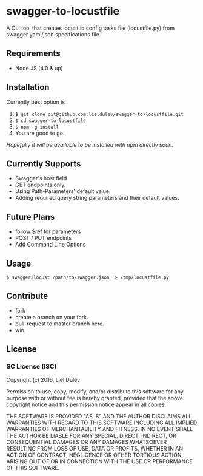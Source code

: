 # swagger-to-locustfile
A CLI tool that creates locust.io config tasks file (locustfile.py) from swagger yaml/json specifications file.

## Requirements
* Node JS (4.0 & up)

## Installation
Currently best option is

  1. `$ git clone git@github.com:lieldulev/swagger-to-locustfile.git`
  2. `$ cd swagger-to-locustfile`
  3. `$ npm -g install`
  4. You are good to go.

_Hopefully it will be available to be installed with npm directly soon._

## Currently Supports
* Swagger's host field
* GET endpoints only.
* Using Path-Parameters' default value.
* Adding required query string parameters and their default values.

## Future Plans
* follow $ref for parameters
* POST / PUT endpoints
* Add Command Line Options

## Usage
`$ swagger2locust /path/to/swagger.json  > /tmp/locustfile.py`

## Contribute 
  * fork
  * create a branch on your fork.
  * pull-request to master branch here.
  * win.
  
## License

### SC License (ISC)
Copyright (c) 2016, Liel Dulev

Permission to use, copy, modify, and/or distribute this software for any purpose with or without fee is hereby granted, provided that the above copyright notice and this permission notice appear in all copies.

THE SOFTWARE IS PROVIDED "AS IS" AND THE AUTHOR DISCLAIMS ALL WARRANTIES WITH REGARD TO THIS SOFTWARE INCLUDING ALL IMPLIED WARRANTIES OF MERCHANTABILITY AND FITNESS. IN NO EVENT SHALL THE AUTHOR BE LIABLE FOR ANY SPECIAL, DIRECT, INDIRECT, OR CONSEQUENTIAL DAMAGES OR ANY DAMAGES WHATSOEVER RESULTING FROM LOSS OF USE, DATA OR PROFITS, WHETHER IN AN ACTION OF CONTRACT, NEGLIGENCE OR OTHER TORTIOUS ACTION, ARISING OUT OF OR IN CONNECTION WITH THE USE OR PERFORMANCE OF THIS SOFTWARE.
